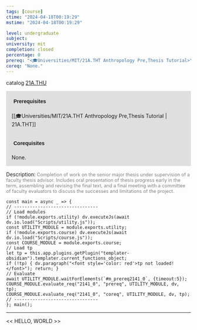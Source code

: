 ```yaml
---
tags: [course]
ctime: "2024-04-18T00:19:29"
mstime: "2024-04-18T00:19:29"

level: undergraduate
subject: 
university: mit
completion: closed
percentage: 0
prereq: "<🎓Universities/MIT/21A.THT Anthropology Pre,Thesis Tutorial>"
coreq: "None."
---
```


catalog [21A.THU](http://student.mit.edu/catalog/m21Aa.html#21A.THU)

<span style="display: block; padding: 15px; background-color: rgb(100, 100, 100, 0.2);"><font id="m_prereq2141_0" style="display: block; font-family: Arial, sans-serif; font-weight: bold; padding: 5px">Prerequisites</font><br><span id="prereq2141_0">[[🎓Universities/MIT/21A.THT Anthropology Pre,Thesis Tutorial | 21A.THT]]</span></span>
<span style="display: block; padding: 15px; background-color: rgb(100, 100, 100, 0.2);"><font id="m_coreq2141_0" style="display: block; font-family: Arial, sans-serif; font-weight: bold; padding: 5px">Corequisites</font><br><span id="coreq2141_0">None.</span></span>

<font style="">Description:</font>
<font style="color: grey; font-size: 0.8rem;">Completion of work on the senior major thesis under supervision of a faculty thesis advisor.  Includes oral presentation of thesis progress early in the term, assembling and revising the final text, and a final meeting with a committee of faculty evaluators to discuss the successes and limitations of the project.</font>

```dataviewjs
const main = async _ => {
// --------------------------------
// Load modules
if (!module.exports.utility) dv.executeJs(await dv.io.load("Scripts/utility.js"));
const UTILITY_MODULE = module.exports.utility;
if (!module.exports.course) dv.executeJs(await dv.io.load("Scripts/course.js"));
const COURSE_MODULE = module.exports.course;
// Load tp
let tp = this.app.plugins.getPlugin("templater-obsidian").templater.current_functions_object;
if (!tp) { dv.paragraph("<font style='color: red'>tp not loaded!</font>"); return; }
// Evaluate
await UTILITY_MODULE.waitForElements(`#m_prereq2141_0`, {timeout:5});
COURSE_MODULE.evaluate_req("2141_0", "prereq", UTILITY_MODULE, dv, tp);
COURSE_MODULE.evaluate_req("2141_0", "coreq", UTILITY_MODULE, dv, tp);
// --------------------------------
}; main();
```

---

<< HELLO, WORLD >>
